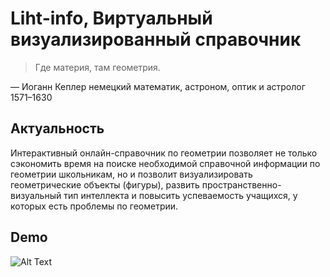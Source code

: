 # Liht-info, Виртуальный визуализированный справочник
> Где материя, там геометрия.

— Иоганн Кеплер немецкий математик, астроном, оптик и астролог 1571–1630

## Актуальность
Интерактивный онлайн-справочник по геометрии позволяет не только сэкономить время на поиске необходимой справочной информации по геометрии школьникам, но и позволит визуализировать геометрические объекты (фигуры), развить пространственно-визуальный тип интеллекта и повысить успеваемость учащихся, у которых есть проблемы по геометрии.

## Demo

![Alt Text](demos.gif)

